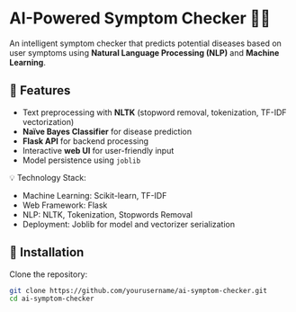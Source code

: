 # AI-Powered Symptom Checker 🤖💡  

An intelligent symptom checker that predicts potential diseases based on user symptoms using **Natural Language Processing (NLP)** and **Machine Learning**.  

## 🚀 Features  
- Text preprocessing with **NLTK** (stopword removal, tokenization, TF-IDF vectorization)  
- **Naïve Bayes Classifier** for disease prediction  
- **Flask API** for backend processing  
- Interactive **web UI** for user-friendly input  
- Model persistence using `joblib`  

💡 Technology Stack:
- Machine Learning: Scikit-learn, TF-IDF
- Web Framework: Flask
- NLP: NLTK, Tokenization, Stopwords Removal
- Deployment: Joblib for model and vectorizer serialization  

## 📂 Installation  
Clone the repository:  
```bash
git clone https://github.com/yourusername/ai-symptom-checker.git
cd ai-symptom-checker
